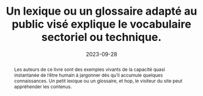 ---
N: '7'
Rubrique: Contenus
title: Un lexique ou un glossaire adapté au public visé explique le vocabulaire sectoriel ou technique. 
detail: Un lexique ou un glossaire adapté au public visé explique le vocabulaire sectoriel ou technique. 
abstract: Les auteurs de ce livre sont des exemples vivants de la capacité quasi instantanée de l’être humain à jargonner dès qu’il accumule quelques connaissances. Un petit lexique ou un glossaire, et hop, le visiteur du site peut appréhender les contenus.
categories: [" Contenus"]
agrege: O4007-E006
opquast: '4 007'
indiceebook: '6'
description: "Règle n° 006"
weight:  006
actif: '1'
layout: rules
date: 2023-09-28
tags: ["Accessibilité"]
objectif: [ 
    "Permettre aux utilisateurs de comprendre les contenus sectoriels ou à caractère technique. ",
    "Faciliter l'utilisation d'un service. ",
    "Améliorer le référencement sur des mots-clés ou expressions techniques.",
    "Améliorer l’accessibilité des contenus aux personnes handicapées. ",
    "Améliorer la prise en compte des contenus par les moteurs de recherche et outils d’indexation."]
Meo: [
    "Une section, une page ou une série de pages de glossaire explicitant le vocabulaire technique ou sectoriel utilisé dans le contenu du site. Ce glossaire devra être disponible directement depuis chaque page du site.",
    "Ou bien un mécanisme permettant à l'utilisateur d'accéder à la définition des termes du vocabulaire technique ou sectoriel, depuis au moins leur première occurrence dans chaque page du site."]
Controle: ["Pour chaque page contenant du vocabulaire spécifique, contrôler qu'il est possible d'accéder :

    À une section jouant le rôle de glossaire dans chaque page concernée.
    À une page ou une série de pages de glossaire disponible via les menus de navigation.
    Ou directement à la définition des termes depuis au moins leur première occurrence dans chaque page du site via un lien ou un tooltip.
"
]
Source: ["Opquast"]
Referentiel: [""]
Steps: ["Contenus", "Éditorial"]
---